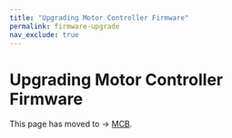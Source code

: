 ```yaml
---
title: "Upgrading Motor Controller Firmware"
permalink: firmware-upgrade
nav_exclude: true
---
```


# Upgrading Motor Controller Firmware

This page has moved to -> [MCB](noetic_magnisilver_mcb#firmware-upgrade).